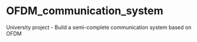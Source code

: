 # OFDM_communication_system
University project - Build a semi-complete communication system based on OFDM
